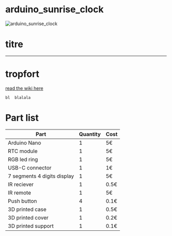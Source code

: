 # arduino_sunrise_clock
![arduino_sunrise_clock](img/Schematic)
# titre
---
# tropfort
[read the wiki here](https://github.com/index-machines/index/wiki)
```
bl  blalala
```
# Part list
| Part | Quantity | Cost |
|- | - | - |
| Arduino Nano | 1 | 5€ |
| RTC module | 1 | 5€ |
| RGB led ring | 1 | 5€ |
| USB-C connector | 1 | 1€ |
| 7 segments 4 digits display | 1 | 5€ |
| IR reciever | 1 | 0.5€ |
| IR remote | 1 | 5€ |
| Push button | 4 | 0.1€ |
| 3D printed case | 1 | 0.5€ |
| 3D printed cover | 1 | 0.2€ |
| 3D printed support | 1 | 0.1€ |

